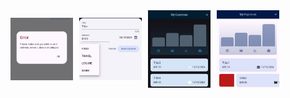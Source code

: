 <div style="display: flex; flex-direction: row; align-items: center;">
    <img src="./assets/dialog.jpg" alt="" style="margin-right: 10px; width: 100px; height: auto;">
    <img src="./assets/form.jpg" alt="" style="margin-right: 10px; width: 100px; height: auto;">
    <img src="./assets/homedark.jpg" alt="" style="margin-right: 10px; width: 100px; height: auto;">
    <img src="./assets/homelight.jpg" alt="" style="width: 100px; height: auto;">
</div>
